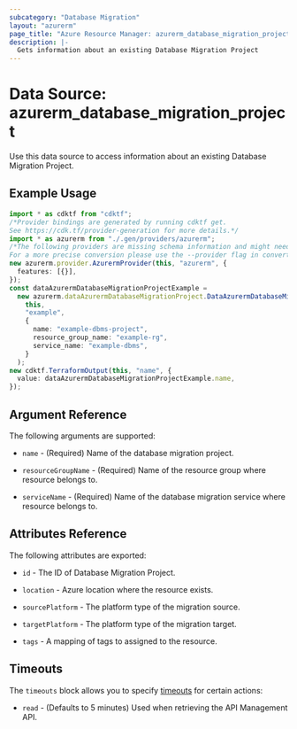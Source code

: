```yaml
---
subcategory: "Database Migration"
layout: "azurerm"
page_title: "Azure Resource Manager: azurerm_database_migration_project"
description: |-
  Gets information about an existing Database Migration Project
---
```


# Data Source: azurerm\_database\_migration\_project

Use this data source to access information about an existing Database Migration Project.

## Example Usage

```typescript
import * as cdktf from "cdktf";
/*Provider bindings are generated by running cdktf get.
See https://cdk.tf/provider-generation for more details.*/
import * as azurerm from "./.gen/providers/azurerm";
/*The following providers are missing schema information and might need manual adjustments to synthesize correctly: azurerm.
For a more precise conversion please use the --provider flag in convert.*/
new azurerm.provider.AzurermProvider(this, "azurerm", {
  features: [{}],
});
const dataAzurermDatabaseMigrationProjectExample =
  new azurerm.dataAzurermDatabaseMigrationProject.DataAzurermDatabaseMigrationProject(
    this,
    "example",
    {
      name: "example-dbms-project",
      resource_group_name: "example-rg",
      service_name: "example-dbms",
    }
  );
new cdktf.TerraformOutput(this, "name", {
  value: dataAzurermDatabaseMigrationProjectExample.name,
});

```

## Argument Reference

The following arguments are supported:

*   `name` - (Required) Name of the database migration project.

*   `resourceGroupName` - (Required) Name of the resource group where resource belongs to.

*   `serviceName` - (Required) Name of the database migration service where resource belongs to.

## Attributes Reference

The following attributes are exported:

*   `id` - The ID of Database Migration Project.

*   `location` - Azure location where the resource exists.

*   `sourcePlatform` - The platform type of the migration source.

*   `targetPlatform` - The platform type of the migration target.

*   `tags` - A mapping of tags to assigned to the resource.

## Timeouts

The `timeouts` block allows you to specify [timeouts](https://www.terraform.io/language/resources/syntax#operation-timeouts) for certain actions:

* `read` - (Defaults to 5 minutes) Used when retrieving the API Management API.
